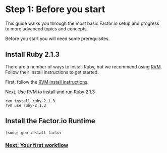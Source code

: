 # Step 1: Before you start

This guide walks you through the most basic Factor.io setup and progress to more advanced topics and concepts.

Before you start you will need some prerequisites.


## Install Ruby 2.1.3
There are  a number of ways to install Ruby, but we recommend using [RVM](https://rvm.io/). Follow their install instructions to get started.

First, follow the [RVM install instructions](https://rvm.io/rvm/install).

Next, Use RVM to install and run Ruby 2.1.3
```shell
rvm install ruby-2.1.3
rvm use ruby-2.1.3
```

## Install the Factor.io Runtime

```shell
[sudo] gem install factor
```

### [Next: Your first workflow](learn/step_2_your_first_command)